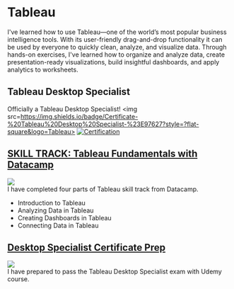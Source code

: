 # Tableau 

I've learned how to use Tableau—one of the world’s most popular business intelligence tools. 
With its user-friendly drag-and-drop functionality it can be used by everyone to quickly clean, analyze, and visualize data.
Through hands-on exercises, I've learned how to organize and analyze data, create presentation-ready visualizations, build insightful dashboards, and apply analytics to worksheets. 

## Tableau Desktop Specialist
Officially a Tableau Desktop Specialist!
<img src=https://img.shields.io/badge/Certificate-%20Tableau%20Desktop%20Specialist-%23E97627?style=?flat-square&logo=Tableau>
[![Certification](https://user-images.githubusercontent.com/52568892/107602487-59083d00-6bef-11eb-94f5-97ea8006e630.png)](https://www.youracclaim.com/badges/54852a88-b921-4691-abc9-4312ef7a3a95?source=linked_in_profile)

<div>
  <h2>
  <a href="https://github.com/minji-mia/Tableau/tree/main/Datacamp" target="_blank">
    SKILL TRACK: Tableau Fundamentals with Datacamp
  </a>
  </h2>
  <a href="https://github.com/minji-mia/Tableau/blob/main/Datacamp/Datacamp%20Certificate/Tableau%20Fundamentals%20Track%20certificate.pdf" target="_blank">
  <img src=https://img.shields.io/badge/Certificate-Complete-%2303EF62?style=?flat-square&logo=DataCamp />
 </a>
<br/>
I have completed four parts of Tableau skill track from Datacamp. 

</div> 

- Introduction to Tableau
- Analyzing Data in Tableau
- Creating Dashboards in Tableau
- Connecting Data in Tableau

<div>
  <h2>
  <a href="https://github.com/minji-mia/Tableau/tree/main/Desktop%20Specialist%20Certificate%20Prep" target="_blank">
    Desktop Specialist Certificate Prep
  </a>
   </h2
 <a href="https://github.com/minji-mia/Tableau/blob/main/Desktop%20Specialist%20Certificate%20Prep/udemy%20certificate.pdf" target="_blank">
  <img src=https://img.shields.io/badge/Certificate-Complete-%23EC5252?style=?flat-square&logo=Udemy />
 </a>

<br/>
I have prepared to pass the Tableau Desktop Specialist exam with Udemy course.
</div>
